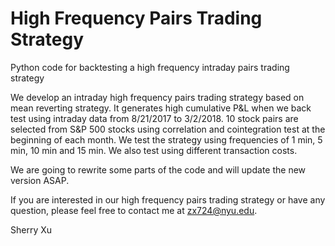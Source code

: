# High Frequency Pairs Trading Strategy
Python code for backtesting a high frequency intraday pairs trading strategy

We develop an intraday high frequency pairs trading strategy based on mean reverting strategy. It generates high cumulative P&L when we back test using intraday data from 8/21/2017 to 3/2/2018. 10 stock pairs are selected from S&P 500 stocks using correlation and cointegration test at the beginning of each month. We test the strategy using frequencies of 1 min, 5 min, 10 min and 15 min. We also test using different transaction costs.

We are going to rewrite some parts of the code and will update the new version ASAP.

If you are interested in our high frequency pairs trading strategy or have any question, please feel free to contact me at zx724@nyu.edu.

Sherry Xu
